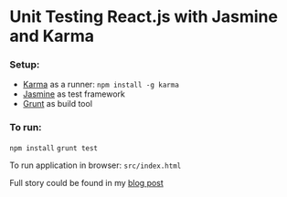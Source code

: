 # Unit Testing React.js with Jasmine and Karma

### Setup:


- [Karma](http://karma-runner.github.io/) as a runner:
    `npm install -g karma`
- [Jasmine](http://pivotal.github.io/jasmine/) as test framework
- [Grunt](http://gruntjs.com/) as build tool



### To run:

`npm install`
`grunt test`

To run application in browser:
`src/index.html`

Full story could be found in my [blog post](http://myshareoftech.com/2013/12/unit-testing-react-dot-js-with-jasmine-and-karma.html)